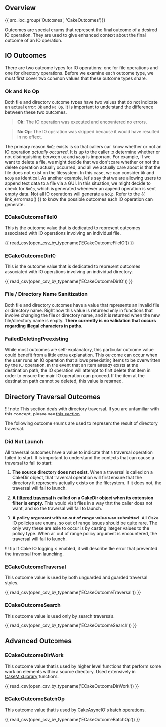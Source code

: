 ## Overview
{{ src_loc_group('Outcomes', 'CakeOutcomes')}}

Outcomes are special enums that represent the final outcome of a desired IO operation. They are used to give enhanced context about the final outcome of an IO operation.

## IO Outcomes
There are two outcome types for IO operations: one for file operations and one for directory operations. Before we examine each outcome type, we must first cover two common values that these outcome types share.

### Ok and No Op
Both file and directory outcome types have two values that do not indicate an actual error: `Ok` and `No Op`. It is important to understand the difference between these two outcomes.

> **Ok**: The IO operation was executed and encountered no errors.

> **No Op**: The IO operation was skipped because it would have resulted in no effect.

The primary reason `NoOp` exists is so that callers can know whether or not an IO operation _actually occurred_. It is up to the caller to determine whether or not distinguishing between `Ok` and `NoOp` is important. For example, if we want to delete a file, we might decide that we don't care whether or not the delete operation actually occurred, and all we actually care about is that the file does not exist on the filesystem. In this case, we can consider `Ok` and `NoOp` as identical. As another example, let's say that we are allowing users to append text data to a file via a GUI. In this situation, we might decide to check for `NoOp`, which is generated whenever an append operation is sent empty data. Not all IO operations will generate a `NoOp`. Refer to the {{ link_errormap() }} to know the possible outcomes each IO operation can generate.

### ECakeOutcomeFileIO
This is the outcome value that is dedicated to represent outcomes associated with IO operations involving an individual file.

{{ read_csv(open_csv_by_typename('ECakeOutcomeFileIO')) }}

### ECakeOutcomeDirIO
This is the outcome value that is dedicated to represent outcomes associated with IO operations involving an individual directory.

{{ read_csv(open_csv_by_typename('ECakeOutcomeDirIO')) }}

### File / Directory Name Sanitization
Both file and directory outcomes have a value that represents an invalid file or directory name. Right now this value is returned only in functions that involve changing the file or directory name, and it is returned when the new file/directory name is empty. __There currently is no validation that occurs regarding illegal characters in paths.__

### FailedDeletingPreexisting
While most outcomes are self-explanatory, this particular outcome value could benefit from a little extra explanation. This outcome can occur when the user runs an IO operation that allows preexisting items to be overwritten by the IO operation. In the event that an item already exists at the destination path, the IO operation will attempt to first delete that item in order to ensure the main IO operation can proceed. If the item at the destination path cannot be deleted, this value is returned.

## Directory Traversal Outcomes
!!! note
    This section deals with directory traversal. If you are unfamiliar with this concept, please see [this section](../directories.md#directory-traversal).

The following outcome enums are used to represent the result of directory traversal. 

### Did Not Launch
All traversal outcomes have a value to indicate that a traversal operation failed to start. It is important to understand the contexts that can cause a traversal to fail to start:

1. **The source directory does not exist.**
When a traversal is called on a CakeDir object, that traversal operation will first ensure that the directory it represents actually exists on the filesystem. If it does not, the traversal will fail to launch.

2. **A [filtered traversal](../directories.md#filtered-traversals) is called on a CakeDir object when its extension filter is empty.** 
This would visit files in a way that the caller does not want, and so the traversal will fail to launch.

3. **A policy argument with an out of range value was submitted.**
All Cake IO policies are enums, so out of range issues should be quite rare. The only way these are able to occur is by casting integer values to the policy type. When an out of range policy argument is encountered, the traversal will fail to launch.

!!! tip
    If Cake IO logging is enabled, it will describe the error that prevented the traversal from launching.

### ECakeOutcomeTraversal
This outcome value is used by both unguarded and guarded traversal styles. 

{{ read_csv(open_csv_by_typename('ECakeOutcomeTraversal')) }}

### ECakeOutcomeSearch
This outcome value is used only by search traversals. 

{{ read_csv(open_csv_by_typename('ECakeOutcomeSearch')) }}

## Advanced Outcomes

### ECakeOutcomeDirWork
This outcome value that is used by higher level functions that perform some work on elements within a source directory. Used extensively in [CakeMixLibrary](/advanced/cake-mix-library) functions.

{{ read_csv(open_csv_by_typename('ECakeOutcomeDirWork')) }}

### ECakeOutcomeBatchOp
This outcome value that is used by CakeAsyncIO's [batch operations](/advanced/async-io/#batch-operations).

{{ read_csv(open_csv_by_typename('ECakeOutcomeBatchOp')) }}